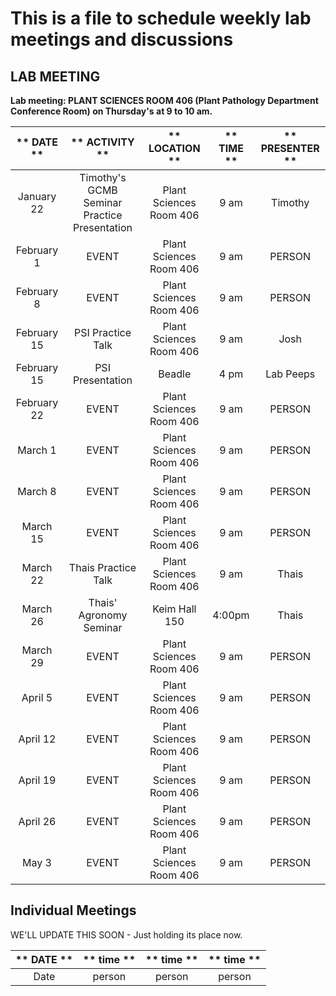 # This is a file to schedule weekly lab meetings and discussions

## LAB MEETING

__Lab meeting: PLANT SCIENCES ROOM 406 (Plant Pathology Department Conference Room) on Thursday's at 9 to 10 am.__

** DATE **|** ACTIVITY **|** LOCATION **|** TIME **|** PRESENTER **
:-----:|:-----:|:-----:|:-----:|:-----:
January 22 | Timothy's GCMB Seminar Practice Presentation | Plant Sciences Room 406 | 9 am | Timothy
February 1 | EVENT | Plant Sciences Room 406 | 9 am | PERSON
February 8 | EVENT | Plant Sciences Room 406 | 9 am | PERSON
February 15 | PSI Practice Talk | Plant Sciences Room 406 | 9 am | Josh
February 15 | PSI Presentation | Beadle | 4 pm | Lab Peeps
February 22 | EVENT | Plant Sciences Room 406 | 9 am | PERSON
March 1 | EVENT | Plant Sciences Room 406 | 9 am | PERSON
March 8 | EVENT | Plant Sciences Room 406 | 9 am | PERSON
March 15 | EVENT | Plant Sciences Room 406 | 9 am | PERSON
March 22 | Thais Practice Talk | Plant Sciences Room 406 | 9 am | Thais
March 26 | Thais' Agronomy Seminar | Keim Hall 150 | 4:00pm | Thais
March 29 | EVENT | Plant Sciences Room 406 | 9 am | PERSON
April 5 | EVENT | Plant Sciences Room 406 | 9 am | PERSON
April 12 | EVENT | Plant Sciences Room 406 | 9 am | PERSON
April 19 | EVENT | Plant Sciences Room 406 | 9 am | PERSON
April 26 | EVENT | Plant Sciences Room 406 | 9 am | PERSON
May 3 | EVENT | Plant Sciences Room 406 | 9 am | PERSON

## __Individual Meetings__

WE'LL UPDATE THIS SOON - Just holding its place now.

** DATE **|** time **|** time **|** time **
:-----:|:-----:|:-----:|:-----:
Date | person | person | person
